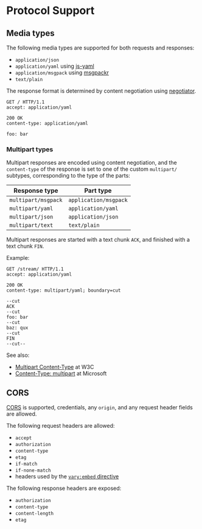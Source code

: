 # Protocol Support

## Media types

The following media types are supported for both requests and responses:

- `application/json`
- `application/yaml` using [js-yaml](https://github.com/nodeca/js-yaml)
- `application/msgpack` using [msgpackr](https://github.com/kriszyp/msgpackr)
- `text/plain`

The response format is determined by content negotiation
using [negotiator](https://github.com/jshttp/negotiator).

```http
GET / HTTP/1.1
accept: application/yaml
```

```
200 OK
content-type: application/yaml

foo: bar
```

### Multipart types

Multipart responses are encoded using content negotiation,
and the `content-type` of the response is set to one of the custom `multipart/` subtypes,
corresponding to the type of
the parts:

| Response type       | Part type             |
|---------------------|-----------------------|
| `multipart/msgpack` | `application/msgpack` |
| `multipart/yaml`    | `application/yaml`    |
| `multipart/json`    | `application/json`    |
| `multipart/text`    | `text/plain`          |

Multipart responses are started with a text chunk `ACK`, and finished with a text
chunk `FIN`.

Example:

```
GET /stream/ HTTP/1.1
accept: application/yaml
```

```
200 OK
content-type: multipart/yaml; boundary=cut

--cut
ACK
--cut
foo: bar
--cut
baz: qux
--cut
FIN
--cut--
```

See also:

- [Multipart Content-Type](https://www.w3.org/Protocols/rfc1341/7_2_Multipart.html) at W3C
- [Content-Type: multipart](https://learn.microsoft.com/en-us/previous-versions/office/developer/exchange-server-2010/aa493937(v=exchg.140))
  at Microsoft

## CORS

[CORS](https://www.w3.org/TR/2020/SPSD-cors-20200602/) is supported,
credentials, any `origin`, and any request header fields are allowed.

The following request headers are allowed:

- `accept`
- `authorization`
- `content-type`
- `etag`
- `if-match`
- `if-none-match`
- headers used by the [`vary:embed` directive](vary.md#embeddings)

The following response headers are exposed:

- `authorization`
- `content-type`
- `content-length`
- `etag`

